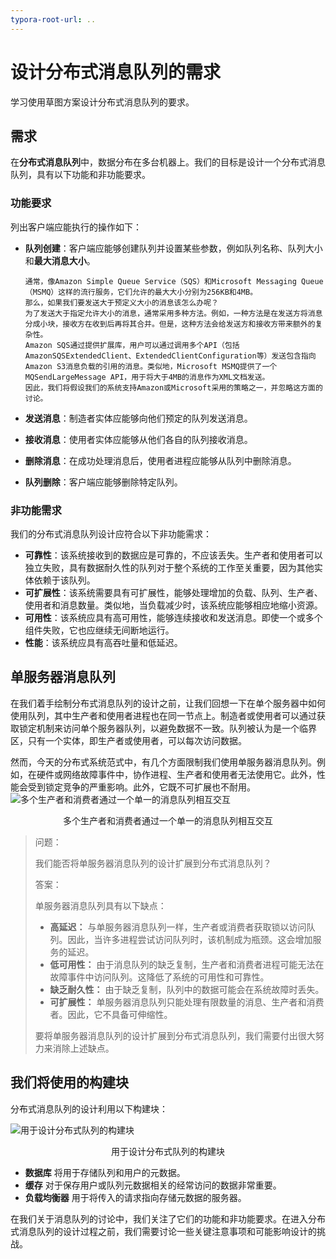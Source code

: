 ```yaml
---
typora-root-url: ..
---
```


# 设计分布式消息队列的需求

学习使用草图方案设计分布式消息队列的要求。

## 需求

在**分布式消息队列**中，数据分布在多台机器上。我们的目标是设计一个分布式消息队列，具有以下功能和非功能要求。

### 功能要求

列出客户端应能执行的操作如下：

- **队列创建**：客户端应能够创建队列并设置某些参数，例如队列名称、队列大小和**最大消息大小**。

  ```
  通常，像Amazon Simple Queue Service（SQS）和Microsoft Messaging Queue（MSMQ）这样的流行服务，它们允许的最大大小分别为256KB和4MB。
  那么，如果我们要发送大于预定义大小的消息该怎么办呢？
  为了发送大于指定允许大小的消息，通常采用多种方法。例如，一种方法是在发送方将消息分成小块，接收方在收到后再将其合并。但是，这种方法会给发送方和接收方带来额外的复杂性。
  Amazon SQS通过提供扩展库，用户可以通过调用多个API（包括AmazonSQSExtendedClient、ExtendedClientConfiguration等）发送包含指向Amazon S3消息负载的引用的消息。类似地，Microsoft MSMQ提供了一个MQSendLargeMessage API，用于将大于4MB的消息作为XML文档发送。
  因此，我们将假设我们的系统支持Amazon或Microsoft采用的策略之一，并忽略这方面的讨论。
  ```

- **发送消息**：制造者实体应能够向他们预定的队列发送消息。

- **接收消息**：使用者实体应能够从他们各自的队列接收消息。

- **删除消息**：在成功处理消息后，使用者进程应能够从队列中删除消息。

- **队列删除**：客户端应能够删除特定队列。

### 非功能需求

我们的分布式消息队列设计应符合以下非功能需求：

- **可靠性**：该系统接收到的数据应是可靠的，不应该丢失。生产者和使用者可以独立失败，具有数据耐久性的队列对于整个系统的工作至关重要，因为其他实体依赖于该队列。
- **可扩展性**：该系统需要具有可扩展性，能够处理增加的负载、队列、生产者、使用者和消息数量。类似地，当负载减少时，该系统应能够相应地缩小资源。
- **可用性**：该系统应具有高可用性，能够连续接收和发送消息。即使一个或多个组件失败，它也应继续无间断地运行。
- **性能**：该系统应具有高吞吐量和低延迟。

## 单服务器消息队列

在我们着手绘制分布式消息队列的设计之前，让我们回想一下在单个服务器中如何使用队列，其中生产者和使用者进程也在同一节点上。制造者或使用者可以通过获取锁定机制来访问单个服务器队列，以避免数据不一致。队列被认为是一个临界区，只有一个实体，即生产者或使用者，可以每次访问数据。

然而，今天的分布式系统范式中，有几个方面限制我们使用单服务器消息队列。例如，在硬件或网络故障事件中，协作进程、生产者和使用者无法使用它。此外，性能会受到锁定竞争的严重影响。此外，它既不可扩展也不耐用。![多个生产者和消费者通过一个单一的消息队列相互交互](/img/17-Distributed%20Messaging%20Queue/Multiple%20producers%20and%20consumers%20interact%20via%20a%20single%20messaging%20queue.png) 

<center>多个生产者和消费者通过一个单一的消息队列相互交互</center>

> 问题：
>
> 我们能否将单服务器消息队列的设计扩展到分布式消息队列？
>
> 答案：
>
> 单服务器消息队列具有以下缺点：
>
> - **高延迟：** 与单服务器消息队列一样，生产者或消费者获取锁以访问队列。因此，当许多进程尝试访问队列时，该机制成为瓶颈。这会增加服务的延迟。
> - **低可用性：** 由于消息队列的缺乏复制，生产者和消费者进程可能无法在故障事件中访问队列。这降低了系统的可用性和可靠性。
> - **缺乏耐久性：** 由于缺乏复制，队列中的数据可能会在系统故障时丢失。
> - **可扩展性：** 单服务器消息队列只能处理有限数量的消息、生产者和消费者。因此，它不具备可伸缩性。
>
> 要将单服务器消息队列的设计扩展到分布式消息队列，我们需要付出很大努力来消除上述缺点。
>

## 我们将使用的构建块

分布式消息队列的设计利用以下构建块：

![用于设计分布式队列的构建块](/img/17-Distributed%20Messaging%20Queue/BuildingBlocksUsedToDesignDistributedQueue.png)

<center>用于设计分布式队列的构建块</center>

- **数据库** 将用于存储队列和用户的元数据。
- **缓存** 对于保存用户或队列元数据相关的经常访问的数据非常重要。
- **负载均衡器** 用于将传入的请求指向存储元数据的服务器。

在我们关于消息队列的讨论中，我们关注了它们的功能和非功能要求。在进入分布式消息队列的设计过程之前，我们需要讨论一些关键注意事项和可能影响设计的挑战。